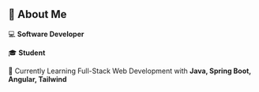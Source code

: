 <h2 align="left"><strong>🙋 About Me</strong></h2>

<div>
      <p>💻 <strong>Software Developer</strong></p>
      <p>🎓 <strong>Student</strong></p>
      <p>🌱 Currently Learning Full-Stack Web Development with <strong> Java, Spring Boot, Angular, Tailwind</strong></p>
</div>
